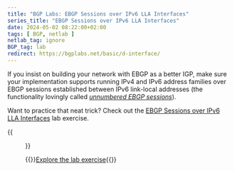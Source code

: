 ```yaml
---
title: "BGP Labs: EBGP Sessions over IPv6 LLA Interfaces"
series_title: "EBGP Sessions over IPv6 LLA Interfaces"
date: 2024-05-02 08:22:00+02:00
tags: [ BGP, netlab ]
netlab_tag: ignore
BGP_tag: lab
redirect: https://bgplabs.net/basic/d-interface/
---
```

If you insist on building your network with EBGP as a better IGP, make sure your implementation supports running IPv4 and IPv6 address families over EBGP sessions established between IPv6 link-local addresses (the functionality lovingly called *[unnumbered EBGP sessions](/2022/11/bgp-unnumbered-duct-tape.html)*).

Want to practice that neat trick? Check out the [EBGP Sessions over IPv6 LLA Interfaces](https://bgplabs.net/basic/d-interface/) lab exercise.

{{<figure src="https://bgplabs.net/basic/topology-interface-ebgp.png">}}

{{<jump>}}[Explore the lab exercise](https://bgplabs.net/basic/d-interface/){{</jump>}}
